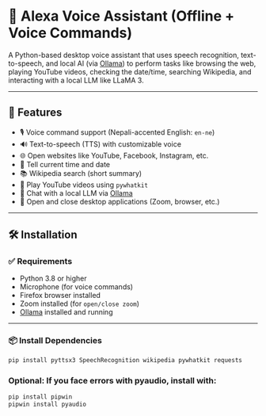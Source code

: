 # 🧠 Alexa Voice Assistant (Offline + Voice Commands)

A Python-based desktop voice assistant that uses speech recognition, text-to-speech, and local AI (via [Ollama](https://ollama.com/)) to perform tasks like browsing the web, playing YouTube videos, checking the date/time, searching Wikipedia, and interacting with a local LLM like LLaMA 3.

---

## 🚀 Features

- 🎙️ Voice command support (Nepali-accented English: `en-ne`)
- 🔊 Text-to-speech (TTS) with customizable voice
- 🌐 Open websites like YouTube, Facebook, Instagram, etc.
- 📅 Tell current time and date
- 📚 Wikipedia search (short summary)
- 🎵 Play YouTube videos using `pywhatkit`
- 💬 Chat with a local LLM via [Ollama](https://ollama.com/)
- 🧩 Open and close desktop applications (Zoom, browser, etc.)

---

## 🛠️ Installation

### ✅ Requirements

- Python 3.8 or higher
- Microphone (for voice commands)
- Firefox browser installed
- Zoom installed (for `open/close zoom`)
- [Ollama](https://ollama.com/download) installed and running

---

### 📦 Install Dependencies

```bash
pip install pyttsx3 SpeechRecognition wikipedia pywhatkit requests
```

### Optional: If you face errors with pyaudio, install with:
```bash
pip install pipwin
pipwin install pyaudio
```
